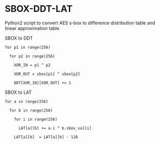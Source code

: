 # SBOX-DDT-LAT

Python2 script to convert AES s-box to difference distribution table and linear approximation table


SBOX to DDT

  
    for p1 in range(256)
    
      for p2 in range(256)

        XOR_IN = p1 ^ p2

        XOR_OUT = sbox[p1] ^ sbox[p2]

        DDT[XOR_IN][XOR_OUT] += 1


SBOX to LAT

    for a in range(256)	  
    
      for b in range(256)

        for i in range(256)  

          LAT[a][b] += a.i ^ b.sbox_val[i]

        LAT[a][b]  = LAT[a][b] - 128
